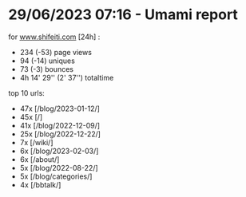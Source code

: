 # 29/06/2023 07:16 - Umami report
for www.shifeiti.com [24h] :

 - 234 (-53) page views
 - 94 (-14) uniques
 - 73 (-3) bounces
 - 4h 14' 29'' (2' 37'') totaltime


top 10 urls:
 - 47x [/blog/2023-01-12/]
 - 45x [/]
 - 41x [/blog/2022-12-09/]
 - 25x [/blog/2022-12-22/]
 - 7x [/wiki/]
 - 6x [/blog/2023-02-03/]
 - 6x [/about/]
 - 5x [/blog/2022-08-22/]
 - 5x [/blog/categories/]
 - 4x [/bbtalk/]


